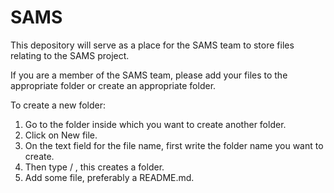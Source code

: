 # SAMS
This depository will serve as a place for the SAMS team to store files relating to the SAMS project.

If you are a member of the SAMS team, please add your files to the appropriate folder or create an appropriate folder.

To create a new folder:
1. Go to the folder inside which you want to create another folder.
2. Click on New file.
3. On the text field for the file name, first write the folder name you want to create.
4. Then type / , this creates a folder.
5. Add some file, preferably a README.md.

